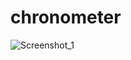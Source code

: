 # chronometer

![Screenshot_1](https://user-images.githubusercontent.com/51789882/177211664-bd85661a-6327-4891-82f6-c4f9175a778a.png)
